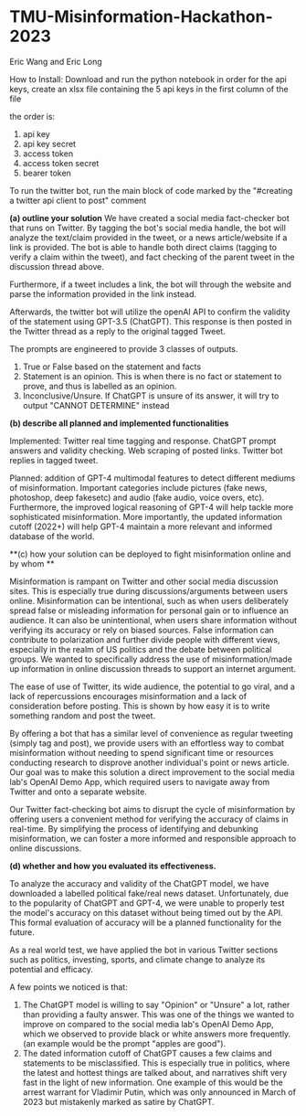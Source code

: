 # TMU-Misinformation-Hackathon-2023
Eric Wang and Eric Long 

How to Install:
Download and run the python notebook in order 
for the api keys, create an xlsx file containing the 5 api keys in the first column of the file 

the order is: 
1. api key
2. api key secret
3. access token
4. access token secret
5. bearer token 

To run the twitter bot, run the main block of code marked by the "#creating a twitter api client to post" comment 


**(a) outline your solution**
We have created a social media fact-checker bot that runs on Twitter. By tagging the bot's social media handle, the bot will analyze the text/claim provided in the tweet, or a news article/website if a link is provided. The bot is able to handle both direct claims (tagging to verify a claim within the tweet), and fact checking of the parent tweet in the discussion thread above.

Furthermore, if a tweet includes a link, the bot will through the website and parse the information provided in the link instead. 

Afterwards, the twitter bot will utilize the openAI API to confirm the validity of the statement using GPT-3.5 (ChatGPT). This response is then posted in the Twitter thread as a reply to the original tagged Tweet. 

The prompts are engineered to provide 3 classes of outputs.
1. True or False based on the statement and facts 
2. Statement is an opinion. This is when there is no fact or statement to prove, and thus is labelled as an opinion.
3. Inconclusive/Unsure. If ChatGPT is unsure of its answer, it will try to output "CANNOT DETERMINE" instead 

**(b) describe all planned and implemented functionalities**

Implemented: Twitter real time tagging and response. ChatGPT prompt answers and validity checking. Web scraping of posted links. Twitter bot replies in tagged tweet. 

Planned: addition of GPT-4 multimodal features to detect different mediums of misinformation. Important categories include pictures (fake news, photoshop, deep fakesetc) and audio (fake audio, voice overs, etc). Furthermore, the improved logical reasoning of GPT-4 will help tackle more sophisticated misinformation. More importantly, the updated information cutoff (2022+) will help GPT-4 maintain a more relevant and informed database of the world. 

**(c) how your solution can be deployed to fight misinformation online and by whom **

Misinformation is rampant on Twitter and other social media discussion sites. This is especially true during discussions/arguments between users online. Misinformation can be intentional, such as when users deliberately spread false or misleading information for personal gain or to influence an audience. It can also be unintentional, when users share information without verifying its accuracy or rely on biased sources. False information can contribute to polarization and further divide people with different views, especially in the realm of US politics and the debate between political groups. We wanted to specifically address the use of misinformation/made up information in online discussion threads to support an internet argument.

The ease of use of Twitter, its wide audience, the potential to go viral, and a lack of repercussions encourages misinformation and a lack of consideration before posting. This is shown by how easy it is to write something random and post the tweet. 

By offering a bot that has a similar level of convenience as regular tweeting (simply tag and post), we provide users with an effortless way to combat misinformation without needing to spend significant time or resources conducting research to disprove another individual's point or news article. Our goal was to make this solution a direct improvement to the social media lab's OpenAI Demo App, which required users to navigate away from Twitter and onto a separate website.

Our Twitter fact-checking bot aims to disrupt the cycle of misinformation by offering users a convenient method for verifying the accuracy of claims in real-time. By simplifying the process of identifying and debunking misinformation, we can foster a more informed and responsible approach to online discussions. 

**(d) whether and how you evaluated its effectiveness.**

To analyze the accuracy and validity of the ChatGPT model, we have downloaded a labelled political fake/real news dataset. Unfortunately, due to the popularity of ChatGPT and GPT-4, we were unable to properly test the model's accuracy on this dataset without being timed out by the API. This formal evaluation of accuracy will be a planned functionality for the future. 

As a real world test, we have applied the bot in various Twitter sections such as politics, investing, sports, and climate change to analyze its potential and efficacy. 

A few points we noticed is that:
1. The ChatGPT model is willing to say "Opinion" or "Unsure" a lot, rather than providing a faulty answer. This was one of the things we wanted to improve on compared  to the social media lab's OpenAI Demo App, which we observed to provide black or white answers more frequently. (an example would be the prompt "apples are good"). 
2. The dated information cutoff of ChatGPT causes a few claims and statements to be misclassified. This is especially true in politics, where the latest and hottest things are talked about, and narratives shift very fast in the light of new information. One example of this would be the arrest warrant for Vladimir Putin, which was only announced in March of 2023 but mistakenly marked as satire by ChatGPT. 





